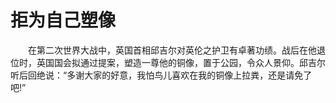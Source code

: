 # 拒为自己塑像
　　在第二次世界大战中，英国首相邱吉尔对英伦之护卫有卓著功绩。战后在他退位时，英国国会拟通过提案，塑造一尊他的铜像，置于公园，令众人景仰。邱吉尔听后回绝说：“多谢大家的好意，我怕鸟儿喜欢在我的铜像上拉粪，还是请免了吧!”
 